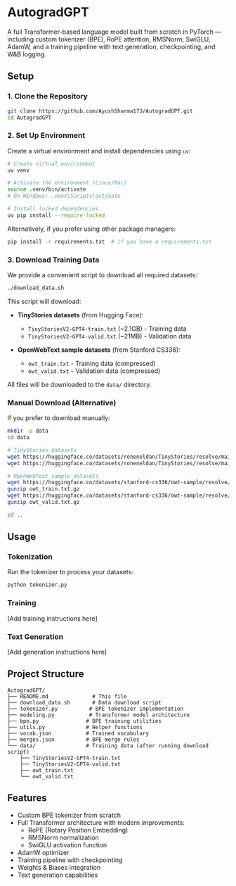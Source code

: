 # AutogradGPT

A full Transformer-based language model built from scratch in PyTorch — including custom tokenizer (BPE), RoPE attention, RMSNorm, SwiGLU, AdamW, and a training pipeline with text generation, checkpointing, and W&B logging.

## Setup

### 1. Clone the Repository
```bash
git clone https://github.com/AyushSharma173/AutogradGPT.git
cd AutogradGPT
```

### 2. Set Up Environment
Create a virtual environment and install dependencies using `uv`:

```bash
# Create virtual environment
uv venv

# Activate the environment (Linux/Mac)
source .venv/bin/activate
# On Windows: .venv\Scripts\activate

# Install locked dependencies
uv pip install --require-locked
```

Alternatively, if you prefer using other package managers:
```bash
pip install -r requirements.txt  # if you have a requirements.txt
```

### 3. Download Training Data
We provide a convenient script to download all required datasets:

```bash
./download_data.sh
```

This script will download:
- **TinyStories datasets** (from Hugging Face):
  - `TinyStoriesV2-GPT4-train.txt` (~2.1GB) - Training data
  - `TinyStoriesV2-GPT4-valid.txt` (~21MB) - Validation data

- **OpenWebText sample datasets** (from Stanford CS336):
  - `owt_train.txt` - Training data (compressed)
  - `owt_valid.txt` - Validation data (compressed)

All files will be downloaded to the `data/` directory.

### Manual Download (Alternative)
If you prefer to download manually:

```bash
mkdir -p data
cd data

# TinyStories datasets
wget https://huggingface.co/datasets/roneneldan/TinyStories/resolve/main/TinyStoriesV2-GPT4-train.txt
wget https://huggingface.co/datasets/roneneldan/TinyStories/resolve/main/TinyStoriesV2-GPT4-valid.txt

# OpenWebText sample datasets  
wget https://huggingface.co/datasets/stanford-cs336/owt-sample/resolve/main/owt_train.txt.gz
gunzip owt_train.txt.gz
wget https://huggingface.co/datasets/stanford-cs336/owt-sample/resolve/main/owt_valid.txt.gz
gunzip owt_valid.txt.gz

cd ..
```

## Usage

### Tokenization
Run the tokenizer to process your datasets:
```bash
python tokenizer.py
```

### Training
[Add training instructions here]

### Text Generation
[Add generation instructions here]

## Project Structure
```
AutogradGPT/
├── README.md              # This file
├── download_data.sh       # Data download script
├── tokenizer.py          # BPE tokenizer implementation
├── modeling.py           # Transformer model architecture
├── bpe.py               # BPE training utilities
├── utils.py             # Helper functions
├── vocab.json           # Trained vocabulary
├── merges.json          # BPE merge rules
└── data/                # Training data (after running download script)
    ├── TinyStoriesV2-GPT4-train.txt
    ├── TinyStoriesV2-GPT4-valid.txt
    ├── owt_train.txt
    └── owt_valid.txt
```

## Features
- Custom BPE tokenizer from scratch
- Full Transformer architecture with modern improvements:
  - RoPE (Rotary Position Embedding)
  - RMSNorm normalization
  - SwiGLU activation function
- AdamW optimizer
- Training pipeline with checkpointing
- Weights & Biases integration
- Text generation capabilities 